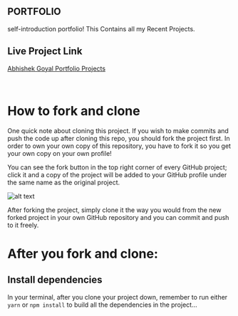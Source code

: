## PORTFOLIO





self-introduction portfolio! This Contains all my Recent Projects.










## Live Project Link
[Abhishek Goyal Portfolio Projects](https://abhishek-goyal-portfolio.netlify.app/)

</br>





# How to fork and clone

One quick note about cloning this project. If you wish to make commits and push the code up after cloning this repo, you should fork the project first. In order to own your own copy of this repository, you have to fork it so you get your own copy on your own profile!





You can see the fork button in the top right corner of every GitHub project; click it and a copy of the project will be added to your GitHub profile under the same name as the original project.




![alt text](https://i.ibb.co/1YN7SJ6/Screen-Shot-2019-07-01-at-2-02-40-AM.png "image to fork button")



After forking the project, simply clone it the way you would from the new forked project in your own GitHub repository and you can commit and push to it freely.






# After you fork and clone:





## Install dependencies

In your terminal, after you clone your project down, remember to run either `yarn` or `npm install` to build all the dependencies in the project...










